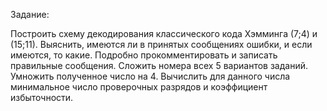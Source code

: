Задание:

Построить схему декодирования классического кода Хэмминга (7;4) и (15;11). 
Выяснить, имеются ли в принятых сообщениях ошибки, и если имеются, то какие. 
Подробно прокомментировать и записать правильные сообщения. Сложить номера всех 5 вариантов заданий. 
Умножить полученное число на 4. Вычислить для данного числа минимальное число проверочных разрядов и коэффициент избыточности.
